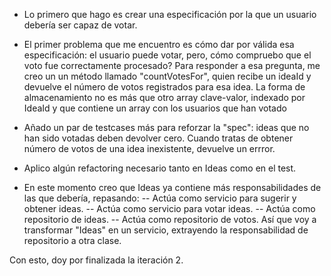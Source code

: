 - Lo primero que hago es crear una especificación por la que un usuario debería ser capaz de votar.

- El primer problema que me encuentro es cómo dar por válida esa especificación: el usuario puede votar, pero, cómo compruebo que el voto fue correctamente procesado?
Para responder a esa pregunta, me creo un un método llamado "countVotesFor", quien recibe un ideaId y devuelve el número de votos registrados para esa idea.
La forma de almacenamiento no es más que otro array clave-valor, indexado por IdeaId y que contiene un array con los usuarios que han votado

- Añado un par de testcases más para reforzar la "spec": ideas que no han sido votadas deben devolver cero. Cuando tratas de obtener número de votos de una idea inexistente, devuelve un errror.

- Aplico algún refactoring necesario tanto en Ideas como en el test.

- En este momento creo que Ideas ya contiene más responsabilidades de las que debería, repasando:
-- Actúa como servicio para sugerir y obtener ideas.
-- Actúa como servicio para votar ideas.
-- Actúa como repositorio de ideas.
-- Actúa como repositorio de votos.
Así que voy a transformar "Ideas" en un servicio, extrayendo la responsabilidad de repositorio a otra clase.

Con esto, doy por finalizada la iteración 2.
